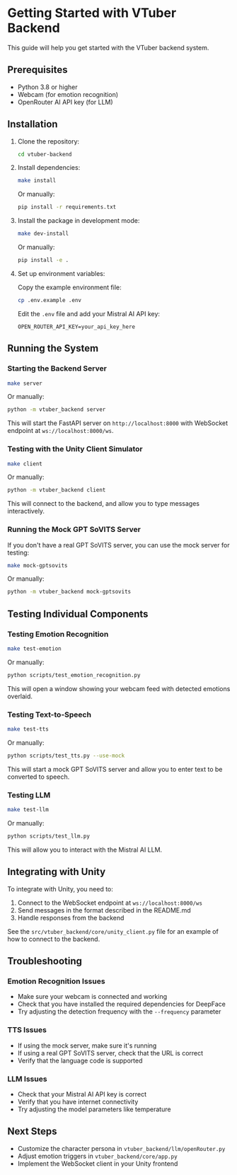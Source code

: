 # Getting Started with VTuber Backend

This guide will help you get started with the VTuber backend system.

## Prerequisites

- Python 3.8 or higher
- Webcam (for emotion recognition)
- OpenRouter AI API key (for LLM)

## Installation

1. Clone the repository:

   ```bash
   cd vtuber-backend
   ```

2. Install dependencies:

   ```bash
   make install
   ```

   Or manually:

   ```bash
   pip install -r requirements.txt
   ```

3. Install the package in development mode:

   ```bash
   make dev-install
   ```

   Or manually:

   ```bash
   pip install -e .
   ```

4. Set up environment variables:

   Copy the example environment file:

   ```bash
   cp .env.example .env
   ```

   Edit the `.env` file and add your Mistral AI API key:

   ```
   OPEN_ROUTER_API_KEY=your_api_key_here
   ```

## Running the System

### Starting the Backend Server

```bash
make server
```

Or manually:

```bash
python -m vtuber_backend server
```

This will start the FastAPI server on `http://localhost:8000` with WebSocket endpoint at `ws://localhost:8000/ws`.

### Testing with the Unity Client Simulator

```bash
make client
```

Or manually:

```bash
python -m vtuber_backend client
```

This will connect to the backend, and allow you to type messages interactively.

### Running the Mock GPT SoVITS Server

If you don't have a real GPT SoVITS server, you can use the mock server for testing:

```bash
make mock-gptsovits
```

Or manually:

```bash
python -m vtuber_backend mock-gptsovits
```

## Testing Individual Components

### Testing Emotion Recognition

```bash
make test-emotion
```

Or manually:

```bash
python scripts/test_emotion_recognition.py
```

This will open a window showing your webcam feed with detected emotions overlaid.

### Testing Text-to-Speech

```bash
make test-tts
```

Or manually:

```bash
python scripts/test_tts.py --use-mock
```

This will start a mock GPT SoVITS server and allow you to enter text to be converted to speech.

### Testing LLM

```bash
make test-llm
```   

Or manually:

```bash
python scripts/test_llm.py
```

This will allow you to interact with the Mistral AI LLM.

## Integrating with Unity

To integrate with Unity, you need to:

1. Connect to the WebSocket endpoint at `ws://localhost:8000/ws`
2. Send messages in the format described in the README.md
3. Handle responses from the backend

See the `src/vtuber_backend/core/unity_client.py` file for an example of how to connect to the backend.

## Troubleshooting

### Emotion Recognition Issues

- Make sure your webcam is connected and working
- Check that you have installed the required dependencies for DeepFace
- Try adjusting the detection frequency with the `--frequency` parameter

### TTS Issues

- If using the mock server, make sure it's running
- If using a real GPT SoVITS server, check that the URL is correct
- Verify that the language code is supported

### LLM Issues

- Check that your Mistral AI API key is correct
- Verify that you have internet connectivity
- Try adjusting the model parameters like temperature

## Next Steps

- Customize the character persona in `vtuber_backend/llm/openRouter.py`
- Adjust emotion triggers in `vtuber_backend/core/app.py`
- Implement the WebSocket client in your Unity frontend
